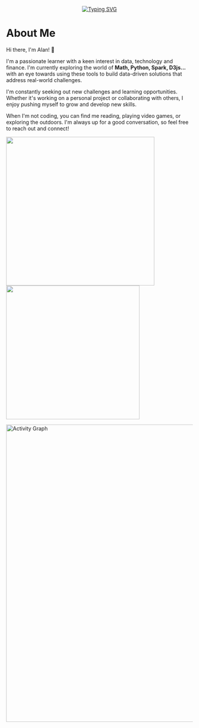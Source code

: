 <p align="center">
    <a href="https://git.io/typing-svg"><img src="https://readme-typing-svg.herokuapp.com?font=Fira+Code&pause=1500&color=000000&width=650&height=60&lines=Good+morning%2C+and+in+case+I+don't+see+you.;Good+afternoon.+Good+evening.+And+good+night." alt="Typing SVG" /></a>
</p>

# About Me
Hi there, I'm Alan! 👋

I'm a passionate learner with a keen interest in data, technology and finance. I'm currently exploring the world of **Math, Python, Spark, D3js...** with an eye towards using these tools to build data-driven solutions that address real-world challenges.

I'm constantly seeking out new challenges and learning opportunities. Whether it's working on a personal project or collaborating with others, I enjoy pushing myself to grow and develop new skills.

When I'm not coding, you can find me reading, playing video games, or exploring the outdoors. I'm always up for a good conversation, so feel free to reach out and connect!

<div align="left">
<img src="https://github-readme-stats.vercel.app/api?username=GogoingZX&count_private=true&theme=graywhite&show_icons=true" width=400/>
    
<img src="https://github-readme-stats.vercel.app/api/top-langs/?username=GogoingZX&layout=compact&theme=graywhite" width=360/>

<p>
<a href="https://github.com/ashutosh00710/github-readme-activity-graph"><img src="https://github-readme-activity-graph.cyclic.app/graph?username=GogoingZX&theme=github-light" alt="Activity Graph" width=800/></a>
</p>
</div>

<!--- GogoingZX/GogoingZX, This is Comment
<a href="https://github.com/GogoingZX/jupyter_pool">
  <img align="center" src="https://github-readme-stats.vercel.app/api/pin/?username=GogoingZX&repo=jupyter_pool&theme=graywhite" />
</a>

<a href="https://github.com/GogoingZX/knowledge_pool">
  <img align="center" src="https://github-readme-stats.vercel.app/api/pin/?username=GogoingZX&repo=knowledge_pool&theme=graywhite" />
</a>
<a href="https://github.com/GogoingZX/project">
  <img align="center" src="https://github-readme-stats.vercel.app/api/pin/?username=GogoingZX&repo=project&theme=graywhite" />
</a>

![Top Languages](https://github-readme-stats.vercel.app/api/top-langs/?username=GogoingZX&hide=jupyter%20notebook&layout=compact)

![Github Stats](https://github-readme-stats.vercel.app/api?username=GogoingZX&count_private=true&theme=swift&show_icons=true)


<img src="https://streak-stats.demolab.com?user=GogoingZX&hide_border=true&border_radius=5" width=300/>

[![GitHub Streak](https://streak-stats.demolab.com?user=GogoingZX&hide_border=true&border_radius=5)](https://git.io/streak-stats)
--->
